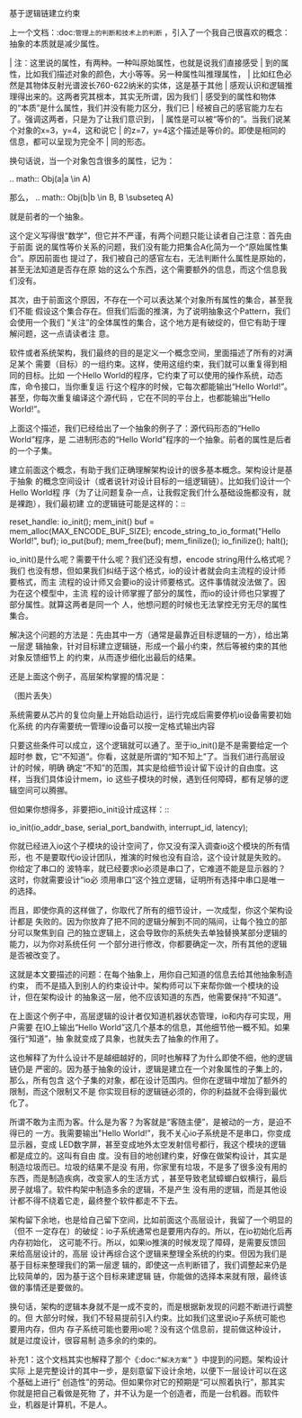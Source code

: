 基于逻辑链建立约束

上一个文档：:doc:`管理上的判断和技术上的判断` ，引入了一个我自己很喜欢的概念：
抽象的本质就是减少属性。

  | 注：这里说的属性，有两种。一种叫原始属性，也就是说我们直接感受
  | 到的属性，比如我们描述对象的颜色，大小等等。另一种属性叫推理属性，
  | 比如红色必然是其物体反射光谱波长760-622纳米的实体，这是基于其他
  | 感观认识和逻辑推理得出来的。这两者究其根本，其实无所谓，因为我们
  | 感受到的属性和物体的“本质”是什么属性，我们并没有能力区分，我们已
  | 经被自己的感官能力左右了。强调这两者，只是为了让我们意识到，
  | 属性是可以被“等价的”。当我们说某个对象的x=3，y=4，这和说它
  | 的z=7，y=4这个描述是等价的。即使是相同的信息，都可以呈现为完全不
  | 同的形态。

换句话说，当一个对象包含很多的属性，记为： 

  .. math:: Obj(a|a \in A)
  
那么，
  .. math:: Obj(b|b \in B, B \subseteq A)

就是前者的一个抽象。

这个定义写得很“数学”，但它并不严谨，有两个问题只能让读者自己注意：首先由于前面
说的属性等价关系的问题，我们没有能力把集合A化简为一个“原始属性集合”。原因前面也
提过了，我们被自己的感官左右，无法判断什么属性是原始的，甚至无法知道是否存在原
始的这么个东西，这个需要额外的信息，而这个信息我们没有。

其次，由于前面这个原因，不存在一个可以表达某个对象所有属性的集合，甚至我们不能
假设这个集合存在。但我们后面的推演，为了说明抽象这个Pattern，我们会使用一个我们
“关注”的全体属性的集合，这个地方是有破绽的，但它有助于理解问题，这一点请读者注
意。

软件或者系统架构，我们最终的目的是定义一个概念空间，里面描述了所有的对满足某个
需要（目标）的一组约束。这样，使用这组约束，我们就可以重复得到相同的目标。比如
一个Hello World的程序，它约束了可以使用的操作系统，动态库，命令接口，当你重复运
行这个程序的时候，它每次都能输出“Hello World!”。甚至，你每次重复编译这个源代码
，它在不同的平台上，也都能输出“Hello World!”。

上面这个描述，我们已经给出了一个抽象的例子了：源代码形态的“Hello World”程序，是
二进制形态的“Hello World”程序的一个抽象。前者的属性是后者的一个子集。

建立前面这个概念，有助于我们正确理解架构设计的很多基本概念。架构设计是基于抽象
的概念空间设计（或者说针对设计目标的一组逻辑链）。比如我们设计一个Hello World程
序（为了让问题复杂一点，让我假定我们什么基础设施都没有，就是裸跑），我们最初建
立的逻辑链可能是这样的：::

  reset_handle:
  io_init();
  mem_init()
  buf = mem_alloc(MAX_ENCODE_BUF_SIZE);
  encode_string_to_io_format("Hello World!", buf);
  io_put(buf);
  mem_free(buf);
  mem_finilize();
  io_finilize();
  halt();

io_init()是什么呢？需要干什么呢？我们还没有想，encode string用什么格式呢？我们
也没有想，但如果我们纠结于这个格式，io的设计者就会向主流程的设计师要格式，而主
流程的设计师又会要io的设计师要格式。这件事情就没法做了。因为在这个模型中，主流
程的设计师掌握了部分的属性，而io的设计师也只掌握了部分属性。就算这两者是同一个
人，他想问题的时候也无法掌控无穷无尽的属性集合。

解决这个问题的方法是：先由其中一方（通常是最靠近目标逻辑的一方），给出第一层逻
辑抽象，针对目标建立逻辑链，形成一个最小约束，然后等被约束的其他对象反馈细节上
的约束，从而逐步细化出最后的结果。

还是上面这个例子，高层架构掌握的情况是：

  （图片丢失）

系统需要从芯片的复位向量上开始启动运行，运行完成后需要停机io设备需要初始化系统
的内存需要统一管理io设备可以按一定格式输出内容

只要这些条件可以成立，这个逻辑就可以通了。至于io_init()是不是需要给定一个超时参
数，它“不知道”。你看，这就是所谓的“知不知上”了。当我们进行高层设计的时候，明确
确定“不知”的范围，其实是给细节设计留下设计的自由度。这样，当我们具体设计mem，io
这些子模块的时候，遇到任何障碍，都有足够的逻辑空间可以腾挪。

但如果你想得多，非要把io_init设计成这样：::

  io_init(io_addr_base, serial_port_bandwith, interrupt_id, latency);

你就已经进入io这个子模块的设计空间了，你又没有深入调查io这个模块的所有情形，也
不是要取代io设计团队，推演的时候也没有自洽，这个设计就是失败的。你给定了串口的
波特率，就已经要求io必须是串口了，它难道不能是显示器的？这时，你就需要设计“io必
须用串口”这个独立逻辑，证明所有选择中串口是唯一的选择。

而且，即使你真的这样做了，你取代了所有的细节设计，一次成型，你这个架构设计都是
失败的。因为你放弃了把不同的逻辑分解到不同的隔间，让每个独立的部分可以聚焦到自
己的独立逻辑上，这会导致你的系统失去单独替换某部分逻辑的能力，以为你对系统任何
一个部分进行修改，你都要确定一次，所有其他的逻辑是否被改变了。

这就是本文要描述的问题：在每个抽象上，用你自己知道的信息去给其他抽象制造约束，
而不是插入到别人的约束设计中。架构师可以下来帮你做一个模块的设计，但在架构设计
的抽象这一层，他不应该知道的东西，他需要保持“不知道”。

在上面这个例子中，高层逻辑的设计者仅知道机器状态管理，io和内存可实现，用户需要
在IO上输出“Hello World”这几个基本的信息，其他细节他一概不知。如果强行“知道”，抽
象就变成了具象，也就失去了抽象的作用了。

这也解释了为什么设计不是越细越好的，同时也解释了为什么即使不细，他的逻辑链仍是
严密的。因为基于抽象的设计，逻辑是建立在一个对象属性的子集上的，那么，所有包含
这个子集的对象，都在设计范围内。但你在逻辑中增加了额外的限制，而这个限制又不是
你实现目标的逻辑链必须的，你的利益就不会得到最优化了。

所谓不敢为主而为客。什么是为客？为客就是“客随主便”，是被动的一方，是迫不得已的
一方。我需要输出"Hello World!”，我不关心io子系统是不是串口，你变成显示器，变成
LED数字屏，甚至变成地外太空发射信号都行，我这个模块的逻辑都是成立的。这叫有自由
度。没有目的地创建约束，好像在做架构设计，其实是制造垃圾而已。垃圾的结果不是没
有用，你家里有垃圾，不是多了很多没有用的东西，而是制造疾病，改变家人的生活方式
，甚至导致老鼠蟑螂白蚁横行，最后房子就塌了。软件构架中制造多余的逻辑，不是产生
没有用的逻辑，而是其他设计都不得不绕着它走，最终整个软件都走不下去。

架构留下余地，也是给自己留下空间，比如前面这个高层设计，我留了一个明显的（但不
一定存在）的破绽：io子系统通常也是要用内存的。所以，在io初始化后再内存初始化，
这可能不行。所以，如果io推演的时候发现了障碍，是需要反馈回来给高层设计的，高层
设计再综合这个逻辑来整理全系统的约束。但因为我们是基于目标来整理我们的第一层逻
辑的，即使这一点判断错了，我们调整起来仍是比较简单的，因为基于这个目标来建逻辑
链，你能做的选择本来就有限，最终该做的事情还是要做的。

换句话，架构的逻辑本身就不是一成不变的，而是根据新发现的问题不断进行调整的。但
大部分时候，我们不轻易提前引入约束。比如我们这里说io子系统可能也要用内存，但内
存子系统可能也要用io呢？没有这个信息前，提前做这种设计，就是过度设计，很容易制
造多余的约束的。

补充1：这个文档其实也解释了那个《:doc:`“解决方案”` 》中提到的问题。架构设计实际
上是完整设计的其中一步，是刻意留下设计余地，以便下一层设计可以在这个基础上进行“
创造性”的劳动。但如果你对它的预期是“可以照着执行”，那其实你就是把自己看做是死物
了，并不认为是一个创造者，而是一台机器。而软件业，机器是计算机，不是人。
